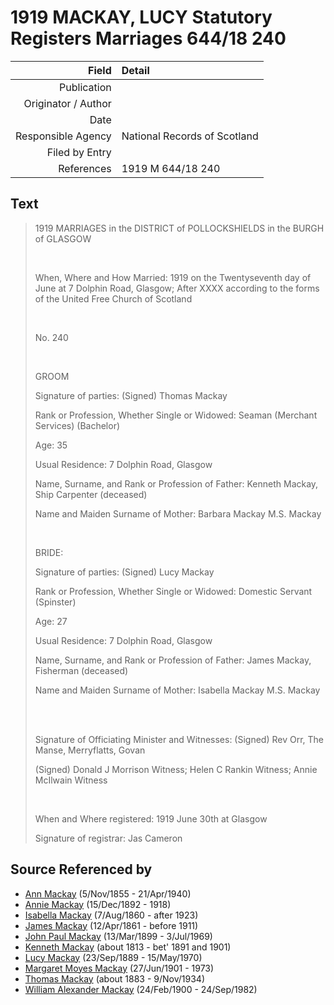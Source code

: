 ﻿---
layout: page
permalink: /sources/s28195272
---

# 1919 MACKAY, LUCY Statutory Registers Marriages 644/18 240

Field | Detail
---:|:---
Publication | 
Originator / Author | 
Date | 
Responsible Agency | National Records of Scotland
Filed by Entry | 
References | 1919 M 644/18 240

## Text

> 1919 MARRIAGES in the DISTRICT of POLLOCKSHIELDS in the BURGH of GLASGOW
>
> <br/>
>
> When, Where and How Married: 1919 on the Twentyseventh day of June at 7 Dolphin Road, Glasgow; After XXXX according to the forms of the United Free Church of Scotland
>
> <br/>
>
> No. 240
>
> <br/>
>
> GROOM
>
> Signature of parties: (Signed) Thomas Mackay
>
> Rank or Profession, Whether Single or Widowed: Seaman (Merchant Services) (Bachelor)
>
> Age: 35
>
> Usual Residence: 7 Dolphin Road, Glasgow
>
> Name, Surname, and Rank or Profession of Father: Kenneth Mackay, Ship Carpenter (deceased)
>
> Name and Maiden Surname of Mother: Barbara Mackay M.S. Mackay
>
> <br/>
>
> BRIDE:
>
> Signature of parties: (Signed) Lucy Mackay
>
> Rank or Profession, Whether Single or Widowed: Domestic Servant (Spinster)
>
> Age: 27
>
> Usual Residence: 7 Dolphin Road, Glasgow
>
> Name, Surname, and Rank or Profession of Father: James Mackay, Fisherman (deceased)
>
> Name and Maiden Surname of Mother: Isabella Mackay M.S. Mackay
>
> <br/>
>
> <br/>
>
> Signature of Officiating Minister and Witnesses: (Signed) Rev Orr, The Manse, Merryflatts, Govan
>
> (Signed) Donald J Morrison Witness; Helen C Rankin Witness; Annie McIlwain Witness
>
> <br/>
>
> When and Where registered: 1919 June 30th at Glasgow
>
> Signature of registrar: Jas Cameron
>

## Source Referenced by

* [Ann Mackay](../people/@74868546@-ann-mackay-b1855-11-5-d1940-4-21.md) (5/Nov/1855 - 21/Apr/1940)
* [Annie Mackay](../people/@51252926@-annie-mackay-b1892-12-15-d1918.md) (15/Dec/1892 - 1918)
* [Isabella Mackay](../people/@32797554@-isabella-mackay-b1860-8-7-d1923.md) (7/Aug/1860 - after 1923)
* [James Mackay](../people/@60572122@-james-mackay-b1861-4-12-d1911.md) (12/Apr/1861 - before 1911)
* [John Paul Mackay](../people/@57646474@-john-paul-mackay-b1899-3-13-d1969-7-3.md) (13/Mar/1899 - 3/Jul/1969)
* [Kenneth Mackay](../people/@43646316@-kenneth-mackay-b1813-d1891~1901.md) (about 1813 - bet' 1891 and 1901)
* [Lucy Mackay](../people/@16587624@-lucy-mackay-b1889-9-23-d1970-5-15.md) (23/Sep/1889 - 15/May/1970)
* [Margaret Moyes Mackay](../people/@178005@-margaret-moyes-mackay-b1901-6-27-d1973.md) (27/Jun/1901 - 1973)
* [Thomas Mackay](../people/@5045152@-thomas-mackay-b1883-d1934-11-9.md) (about 1883 - 9/Nov/1934)
* [William Alexander Mackay](../people/@9383584@-william-alexander-mackay-b1900-2-24-d1982-9-24.md) (24/Feb/1900 - 24/Sep/1982)
